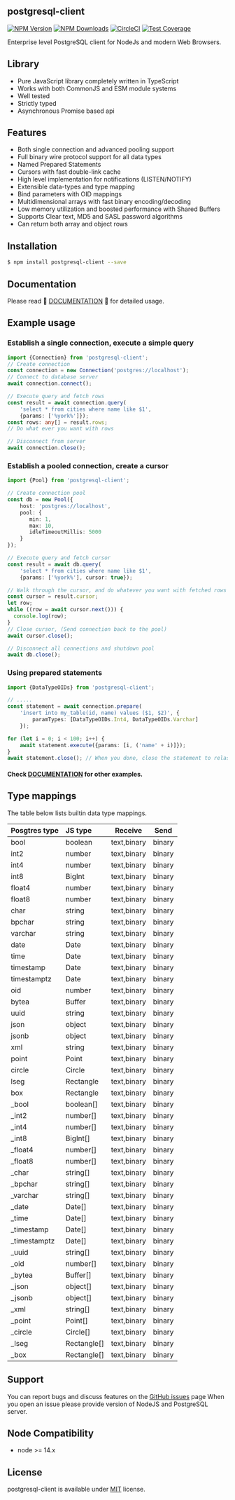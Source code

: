 ## postgresql-client
  
[![NPM Version][npm-image]][npm-url]
[![NPM Downloads][downloads-image]][downloads-url]
[![CircleCI][circleci-image]][circleci-url]
[![Test Coverage][coveralls-image]][coveralls-url]


Enterprise level PostgreSQL client for NodeJs and modern Web Browsers.


## Library

- Pure JavaScript library completely written in TypeScript
- Works with both CommonJS and ESM module systems
- Well tested
- Strictly typed
- Asynchronous Promise based api

## Features

- Both single connection and advanced pooling support
- Full binary wire protocol support for all data types
- Named Prepared Statements
- Cursors with fast double-link cache
- High level implementation for notifications (LISTEN/NOTIFY)
- Extensible data-types and type mapping
- Bind parameters with OID mappings
- Multidimensional arrays with fast binary encoding/decoding
- Low memory utilization and boosted performance with Shared Buffers
- Supports Clear text, MD5 and SASL password algorithms
- Can return both array and object rows


## Installation

```bash
$ npm install postgresql-client --save
```

## Documentation
Please read :small_orange_diamond: [DOCUMENTATION](DOCUMENTATION.md) :small_orange_diamond: for detailed usage.

## Example usage

### Establish a single connection, execute a simple query

```ts
import {Connection} from 'postgresql-client';
// Create connection
const connection = new Connection('postgres://localhost');
// Connect to database server
await connection.connect();

// Execute query and fetch rows
const result = await connection.query(
    'select * from cities where name like $1',
    {params: ['%york%']});
const rows: any[] = result.rows;
// Do what ever you want with rows

// Disconnect from server
await connection.close(); 
```

### Establish a pooled connection, create a cursor
```ts
import {Pool} from 'postgresql-client';

// Create connection pool
const db = new Pool({
    host: 'postgres://localhost',
    pool: {
       min: 1,
       max: 10,
       idleTimeoutMillis: 5000
    }
});

// Execute query and fetch cursor
const result = await db.query(
    'select * from cities where name like $1',
    {params: ['%york%'], cursor: true});

// Walk through the cursor, and do whatever you want with fetched rows
const cursor = result.cursor;
let row;
while ((row = await cursor.next())) {
  console.log(row);
}
// Close cursor, (Send connection back to the pool)
await cursor.close();

// Disconnect all connections and shutdown pool
await db.close(); 
```

### Using prepared statements
```ts
import {DataTypeOIDs} from 'postgresql-client'; 

// .....
const statement = await connection.prepare( 
    'insert into my_table(id, name) values ($1, $2)', {
        paramTypes: [DataTypeOIDs.Int4, DataTypeOIDs.Varchar]
    });

for (let i = 0; i < 100; i++) {
    await statement.execute({params: [i, ('name' + i)]});
}
await statement.close(); // When you done, close the statement to relase resources
```

#### Check [DOCUMENTATION](DOCUMENTATION.md) for other examples.



## Type mappings
The table below lists builtin data type mappings.

| Posgtres type | JS type     | Receive     | Send     | 
|---------------|:------------| ------------|----------|
| bool          | boolean     | text,binary | binary   | 
| int2          | number      | text,binary | binary   | 
| int4          | number      | text,binary | binary   | 
| int8          | BigInt      | text,binary | binary   | 
| float4        | number      | text,binary | binary   | 
| float8        | number      | text,binary | binary   | 
| char          | string      | text,binary | binary   | 
| bpchar        | string      | text,binary | binary   | 
| varchar       | string      | text,binary | binary   | 
| date          | Date        | text,binary | binary   | 
| time          | Date        | text,binary | binary   | 
| timestamp     | Date        | text,binary | binary   | 
| timestamptz   | Date        | text,binary | binary   | 
| oid           | number      | text,binary | binary   | 
| bytea         | Buffer      | text,binary | binary   | 
| uuid          | string      | text,binary | binary   | 
| json          | object      | text,binary | binary   | 
| jsonb         | object      | text,binary | binary   | 
| xml           | string      | text,binary | binary   | 
| point         | Point       | text,binary | binary   | 
| circle        | Circle      | text,binary | binary   | 
| lseg          | Rectangle   | text,binary | binary   | 
| box           | Rectangle   | text,binary | binary   | 
| _bool         | boolean[]   | text,binary | binary   | 
| _int2         | number[]    | text,binary | binary   | 
| _int4         | number[]    | text,binary | binary   | 
| _int8         | BigInt[]    | text,binary | binary   | 
| _float4       | number[]    | text,binary | binary   | 
| _float8       | number[]    | text,binary | binary   | 
| _char         | string[]    | text,binary | binary   | 
| _bpchar       | string[]    | text,binary | binary   | 
| _varchar      | string[]    | text,binary | binary   | 
| _date         | Date[]      | text,binary | binary   | 
| _time         | Date[]      | text,binary | binary   | 
| _timestamp    | Date[]      | text,binary | binary   | 
| _timestamptz  | Date[]      | text,binary | binary   | 
| _uuid         | string[]    | text,binary | binary   | 
| _oid          | number[]    | text,binary | binary   | 
| _bytea        | Buffer[]    | text,binary | binary   | 
| _json         | object[]    | text,binary | binary   | 
| _jsonb        | object[]    | text,binary | binary   | 
| _xml          | string[]    | text,binary | binary   | 
| _point        | Point[]     | text,binary | binary   | 
| _circle       | Circle[]    | text,binary | binary   | 
| _lseg         | Rectangle[] | text,binary | binary   | 
| _box          | Rectangle[] | text,binary | binary   | 


## Support
You can report bugs and discuss features on the [GitHub issues](https://github.com/panates/postgresql-client/issues) page
When you open an issue please provide version of NodeJS and PostgreSQL server.

## Node Compatibility
- node >= 14.x
 
  
## License
postgresql-client is available under [MIT](LICENSE) license.

[npm-image]: https://img.shields.io/npm/v/postgresql-client.svg
[npm-url]: https://npmjs.org/package/postgresql-client
[circleci-image]: https://circleci.com/gh/panates/postgresql-client/tree/master.svg?style=shield
[circleci-url]: https://circleci.com/gh/panates/postgresql-client/tree/master
[coveralls-image]: https://img.shields.io/coveralls/panates/postgresql-client/master.svg
[coveralls-url]: https://coveralls.io/r/panates/postgresql-client
[downloads-image]: https://img.shields.io/npm/dm/postgresql-client.svg
[downloads-url]: https://npmjs.org/package/postgresql-client
[gitter-image]: https://badges.gitter.im/panates/postgresql-client.svg
[gitter-url]: https://gitter.im/panates/postgresql-client?utm_source=badge&utm_medium=badge&utm_campaign=pr-badge&utm_content=badge
[dependencies-image]: https://david-dm.org/panates/postgresql-client/status.svg
[dependencies-url]:https://david-dm.org/panates/postgresql-client
[devdependencies-image]: https://david-dm.org/panates/postgresql-client/dev-status.svg
[devdependencies-url]:https://david-dm.org/panates/postgresql-client?type=dev
[quality-image]: http://npm.packagequality.com/shield/postgresql-client.png
[quality-url]: http://packagequality.com/#?package=postgresql-client
